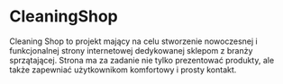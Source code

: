 # CleaningShop
Cleaning Shop to projekt mający na celu stworzenie nowoczesnej i funkcjonalnej strony internetowej dedykowanej sklepom z branży sprzątającej. Strona ma za zadanie nie tylko prezentować produkty, ale także zapewniać użytkownikom komfortowy i prosty kontakt.

